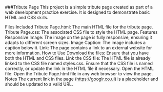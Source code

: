 ###Tribute Page
This project is a simple tribute page created as part of a web development practice exercise. It is designed to demonstrate basic HTML and CSS skills.

Files Included
Tribute Page.html: The main HTML file for the tribute page.
Tribute Page.css: The associated CSS file to style the HTML page.
Features
Responsive Image: The image on the page is fully responsive, ensuring it adapts to different screen sizes.
Image Caption: The image includes a caption below it.
Link: The page contains a link to an external website for more information.
How to Use
Download the files: Ensure that you have both the HTML and CSS files.
Link the CSS file: The HTML file is already linked to the CSS file named styles.css. Ensure that the CSS file is named correctly, or update the link in the HTML file if necessary.
Open the HTML file: Open the Tribute Page.html file in any web browser to view the page.
Notes
The current link in the page (https://googlr.co.ul) is a placeholder and should be updated to a valid URL.
